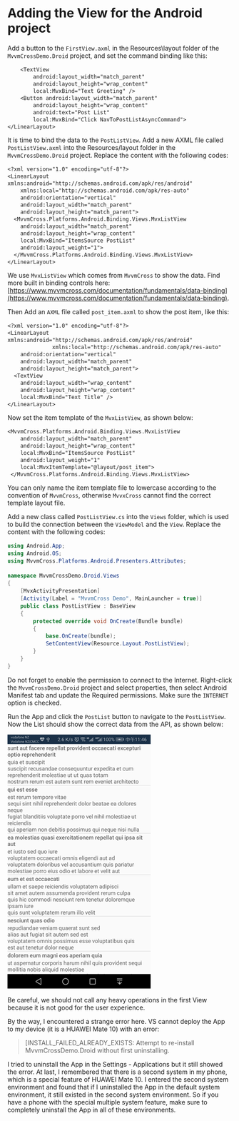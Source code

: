# Adding the View for the Android project

Add a button to the `FirstView.axml` in the Resources\layout folder of the `MvvmCrossDemo.Droid` project, and set the command binding like this:

```markup
    <TextView
        android:layout_width="match_parent"
        android:layout_height="wrap_content"
        local:MvxBind="Text Greeting" />
    <Button android:layout_width="match_parent"
        android:layout_height="wrap_content"
        android:text="Post List"
        local:MvxBind="Click NavToPostListAsyncCommand">
</LinearLayout>
```

It is time to bind the data to the `PostListView`. Add a new AXML file called `PostListView.axml` into the Resources/layout folder in the `MvvmCrossDemo.Droid` project. Replace the content with the following codes:

```markup
<?xml version="1.0" encoding="utf-8"?>
<LinearLayout xmlns:android="http://schemas.android.com/apk/res/android"
    xmlns:local="http://schemas.android.com/apk/res-auto"
    android:orientation="vertical"
    android:layout_width="match_parent"
    android:layout_height="match_parent">
  <MvvmCross.Platforms.Android.Binding.Views.MvxListView
    android:layout_width="match_parent"
    android:layout_height="wrap_content"
    local:MvxBind="ItemsSource PostList"
    android:layout_weight="1">
  </MvvmCross.Platforms.Android.Binding.Views.MvxListView>
</LinearLayout>
```

We use `MvxListView` which comes from `MvvmCross` to show the data. Find more built in binding controls here: [https://www.mvvmcross.com/documentation/fundamentals/data-binding](https://www.mvvmcross.com/documentation/fundamentals/data-binding).

Then Add an `AXML` file called `post_item.axml` to show the post item, like this:

```markup
<?xml version="1.0" encoding="utf-8"?>
<LinearLayout xmlns:android="http://schemas.android.com/apk/res/android"
              xmlns:local="http://schemas.android.com/apk/res-auto"
    android:orientation="vertical"
    android:layout_width="match_parent"
    android:layout_height="match_parent">
  <TextView
    android:layout_width="wrap_content"
    android:layout_height="wrap_content"
    local:MvxBind="Text Title" />
</LinearLayout>
```

Now set the item template of the `MvxListView`, as shown below:

```markup
<MvvmCross.Platforms.Android.Binding.Views.MvxListView
    android:layout_width="match_parent"
    android:layout_height="wrap_content"
    local:MvxBind="ItemsSource PostList"
    android:layout_weight="1"
    local:MvxItemTemplate="@layout/post_item">
 </MvvmCross.Platforms.Android.Binding.Views.MvxListView>
```

You can only name the item template file to lowercase according to the convention of `MvvmCross`, otherwise `MvvxCross` cannot find the correct template layout file.

Add a new class called `PostListView.cs` into the `Views` folder, which is used to build the connection between the `ViewModel` and the `View`. Replace the content with the following codes:

```csharp
using Android.App;
using Android.OS;
using MvvmCross.Platforms.Android.Presenters.Attributes;

namespace MvvmCrossDemo.Droid.Views
{
    [MvxActivityPresentation]
    [Activity(Label = "MvvmCross Demo", MainLauncher = true)]
    public class PostListView : BaseView
    {
        protected override void OnCreate(Bundle bundle)
        {
            base.OnCreate(bundle);
            SetContentView(Resource.Layout.PostListView);
        }
    }
}
```

Do not forget to enable the permission to connect to the Internet. Right-click the `MvvmCrossDemo.Droid` project and select properties, then select Android Manifest tab and update the Required permissions. Make sure the `INTERNET` option is checked.

Run the App and click the `PostList` button to navigate to the `PostListView`. Now the List should show the correct data from the API, as shown below:

![](../../.gitbook/assets/image%20%2825%29.png)

Be careful, we should not call any heavy operations in the first View because it is not good for the user experience.

By the way, I encountered a strange error here. VS cannot deploy the App to my device \(it is a HUAWEI Mate 10\) with an error:

> \[INSTALL\_FAILED\_ALREADY\_EXISTS: Attempt to re-install MvvmCrossDemo.Droid without first uninstalling.

I tried to uninstall the App in the Settings - Applications but it still showed the error. At last, I remembered that there is a second system in my phone, which is a special feature of HUAWEI Mate 10. I entered the second system environment and found that if I uninstalled the App in the default system environment, it still existed in the second system environment. So if you have a phone with the special multiple system feature, make sure to completely uninstall the App in all of these environments.

